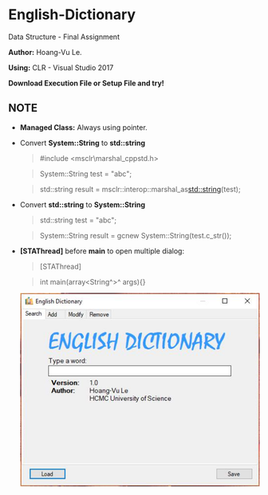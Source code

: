 # English-Dictionary
Data Structure - Final Assignment

**Author:** Hoang-Vu Le.

**Using:** CLR - Visual Studio 2017

**Download Execution File or Setup File and try!**

## NOTE

- **Managed Class:** Always using pointer. 

- Convert **System::String** to **std::string**

	> #include <msclr\marshal_cppstd.h>
  
	> System::String test = "abc";
  
	> std::string result = msclr::interop::marshal_as<std::string>(test);
  

- Convert **std::string** to **System::String**

	> std::string test = "abc";
  
	> System::String result = gcnew System::String(test.c_str());

- **[STAThread]** before **main** to open multiple dialog:

	> [STAThread]
  
	> int main(array<String^>^ args){}

	![Application UI](https://raw.githubusercontent.com/lhvubtqn/English-Dictionary/master/UI.jpg)
